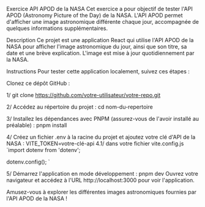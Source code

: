 Exercice API APOD de la NASA
Cet exercice a pour objectif de tester l'API APOD (Astronomy Picture of the Day) de la NASA. L'API APOD permet d'afficher une image astronomique différente chaque jour, accompagnée de quelques informations supplémentaires.

Description
Ce projet est une application React qui utilise l'API APOD de la NASA pour afficher l'image astronomique du jour, ainsi que son titre, sa date et une brève explication. L'image est mise à jour quotidiennement par la NASA.

Instructions
Pour tester cette application localement, suivez ces étapes :

Clonez ce dépôt GitHub :

1/
git clone https://github.com/votre-utilisateur/votre-repo.git

2/
Accédez au répertoire du projet :
cd nom-du-repertoire

3/
Installez les dépendances avec PNPM (assurez-vous de l'avoir installé au préalable) :
pnpm install

4/
Créez un fichier .env à la racine du projet et ajoutez votre clé d'API de la NASA :
VITE_TOKEN=votre-clé-api
4.1/
dans votre fichier vite.config.js 
`import dotenv from 'dotenv';

dotenv.config();
`

5/ 
Démarrez l'application en mode développement :
pnpm dev
Ouvrez votre navigateur et accédez à l'URL http://localhost:3000 pour voir l'application.

Amusez-vous à explorer les différentes images astronomiques fournies par l'API APOD de la NASA !

